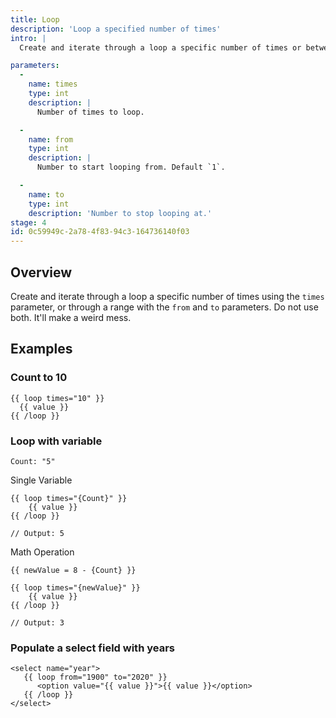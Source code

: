 ```yaml
---
title: Loop
description: 'Loop a specified number of times'
intro: |
  Create and iterate through a loop a specific number of times or between a range.

parameters:
  -
    name: times
    type: int
    description: |
      Number of times to loop.

  -
    name: from
    type: int
    description: |
      Number to start looping from. Default `1`.

  -
    name: to
    type: int
    description: 'Number to stop looping at.'
stage: 4
id: 0c59949c-2a78-4f83-94c3-164736140f03
---
```

## Overview

Create and iterate through a loop a specific number of times using the `times` parameter, or through a range with the `from` and `to` parameters. Do not use both. It'll make a weird mess.

## Examples

### Count to 10
```
{{ loop times="10" }}
  {{ value }}
{{ /loop }}
```
### Loop with variable

``` Data
Count: "5"
```

Single Variable
```Antlers
{{ loop times="{Count}" }}
    {{ value }}
{{ /loop }}

// Output: 5
```

Math Operation
```Antlers
{{ newValue = 8 - {Count} }}
    
{{ loop times="{newValue}" }}
    {{ value }}    
{{ /loop }}
    
// Output: 3
```

### Populate a select field with years

```
<select name="year">
   {{ loop from="1900" to="2020" }}
      <option value="{{ value }}">{{ value }}</option>
   {{ /loop }}
</select>
```
